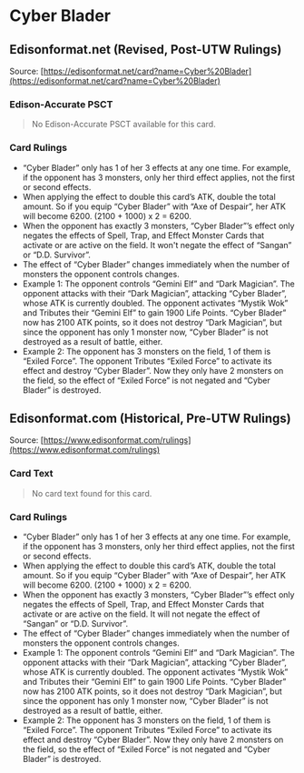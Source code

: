 # Cyber Blader

## Edisonformat.net (Revised, Post-UTW Rulings)

Source: [https://edisonformat.net/card?name=Cyber%20Blader](https://edisonformat.net/card?name=Cyber%20Blader)

### Edison-Accurate PSCT

> No Edison-Accurate PSCT available for this card.

### Card Rulings

*   “Cyber Blader” only has 1 of her 3 effects at any one time. For example, if the opponent has 3 monsters, only her third effect applies, not the first or second effects.
*   When applying the effect to double this card’s ATK, double the total amount. So if you equip “Cyber Blader” with “Axe of Despair”, her ATK will become 6200. (2100 + 1000) x 2 = 6200.
*   When the opponent has exactly 3 monsters, “Cyber Blader”’s effect only negates the effects of Spell, Trap, and Effect Monster Cards that activate or are active on the field. It won't negate the effect of “Sangan” or “D.D. Survivor”.
*   The effect of “Cyber Blader” changes immediately when the number of monsters the opponent controls changes.
*   Example 1: The opponent controls “Gemini Elf” and “Dark Magician”. The opponent attacks with their “Dark Magician”, attacking “Cyber Blader”, whose ATK is currently doubled. The opponent activates “Mystik Wok” and Tributes their “Gemini Elf” to gain 1900 Life Points. “Cyber Blader” now has 2100 ATK points, so it does not destroy “Dark Magician”, but since the opponent has only 1 monster now, “Cyber Blader” is not destroyed as a result of battle, either.
*   Example 2: The opponent has 3 monsters on the field, 1 of them is “Exiled Force”. The opponent Tributes “Exiled Force” to activate its effect and destroy “Cyber Blader”. Now they only have 2 monsters on the field, so the effect of “Exiled Force” is not negated and “Cyber Blader” is destroyed.


## Edisonformat.com (Historical, Pre-UTW Rulings)

Source: [https://www.edisonformat.com/rulings](https://www.edisonformat.com/rulings)

### Card Text

> No card text found for this card.

### Card Rulings

*   “Cyber Blader” only has 1 of her 3 effects at any one time. For example, if the opponent has 3 monsters, only her third effect applies, not the first or second effects.
*   When applying the effect to double this card’s ATK, double the total amount. So if you equip “Cyber Blader” with “Axe of Despair”, her ATK will become 6200. (2100 + 1000) x 2 = 6200.
*   When the opponent has exactly 3 monsters, “Cyber Blader”’s effect only negates the effects of Spell, Trap, and Effect Monster Cards that activate or are active on the field. It will not negate the effect of “Sangan” or “D.D. Survivor”.
*   The effect of “Cyber Blader” changes immediately when the number of monsters the opponent controls changes.
*   Example 1: The opponent controls “Gemini Elf” and “Dark Magician”. The opponent attacks with their “Dark Magician”, attacking “Cyber Blader”, whose ATK is currently doubled. The opponent activates “Mystik Wok” and Tributes their “Gemini Elf” to gain 1900 Life Points. “Cyber Blader” now has 2100 ATK points, so it does not destroy “Dark Magician”, but since the opponent has only 1 monster now, “Cyber Blader” is not destroyed as a result of battle, either.
*   Example 2: The opponent has 3 monsters on the field, 1 of them is “Exiled Force”. The opponent Tributes “Exiled Force” to activate its effect and destroy “Cyber Blader”. Now they only have 2 monsters on the field, so the effect of “Exiled Force” is not negated and “Cyber Blader” is destroyed.


